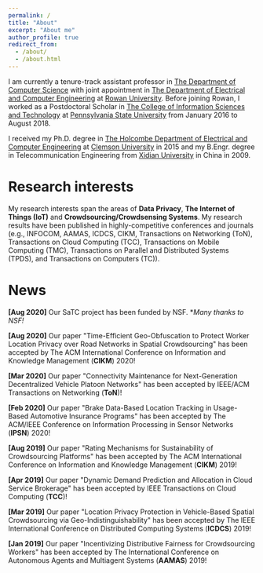 ```yaml
---
permalink: /
title: "About"
excerpt: "About me"
author_profile: true
redirect_from: 
  - /about/
  - /about.html
---
```


I am currently a tenure-track assistant professor in [The Department of Computer Science](https://academics.rowan.edu/csm/departments/cs/index.html) with joint appointment in [The Department of Electrical and Computer Engineering](https://academics.rowan.edu/engineering/programs/electricalcomputer/index.html) at [Rowan University](https://www.rowan.edu/home/). Before joining Rowan, I worked as a Postdoctoral Scholar in [The College of Information Sciences and Technology](https://ist.psu.edu/) at [Pennsylvania State University](http://www.psu.edu/) from January 2016 to August 2018.

I received my Ph.D. degree in [The Holcombe Department of Electrical and Computer Engineering](http://www.clemson.edu/ces/departments/ece/) at [Clemson University](http://www.clemson.edu/) in 2015 and my B.Engr. degree in Telecommunication Engineering from [Xidian University](http://www.xidian.edu.cn/) in China in 2009.

Research interests
======
My research interests span the areas of **Data Privacy**, **The Internet of Things (IoT)** and **Crowdsourcing/Crowdsensing Systems**. My research results have been published in highly-competitive conferences and journals (e.g., INFOCOM, AAMAS, ICDCS, CIKM, Transactions on Networking (ToN), Transactions on Cloud Computing (TCC), Transactions on Mobile Computing (TMC), Transactions on Parallel and Distributed Systems (TPDS), and Transactions on Computers (TC)).

News
======

**[Aug 2020]** Our SaTC project has been funded by NSF. **Many thanks to NSF!*

**[Aug 2020]** Our paper "Time-Efficient Geo-Obfuscation to Protect Worker Location Privacy over Road Networks in Spatial Crowdsourcing" has been accepted by The ACM International Conference on Information and Knowledge Management (**CIKM**) 2020!

**[Mar 2020]** Our paper "Connectivity Maintenance for Next-Generation Decentralized Vehicle Platoon Networks" has been accepted by IEEE/ACM Transactions on Networking (**ToN**)!

**[Feb 2020]** Our paper "Brake Data-Based Location Tracking in Usage-Based Automotive Insurance Programs" has been accepted by The ACM/IEEE Conference on Information Processing in Sensor Networks (**IPSN**) 2020!

**[Aug 2019]** Our paper "Rating Mechanisms for Sustainability of Crowdsourcing Platforms" has been accepted by The ACM International Conference on Information and Knowledge Management (**CIKM**) 2019!

**[Apr 2019]** Our paper "Dynamic Demand Prediction and Allocation in Cloud Service Brokerage" has been accepted by IEEE Transactions on Cloud Computing (**TCC**)!

**[Mar 2019]** Our paper "Location Privacy Protection in Vehicle-Based Spatial Crowdsourcing via Geo-Indistinguishability" has been accepted by The IEEE International Conference on Distributed Computing Systems (**ICDCS**) 2019!

**[Jan 2019]** Our paper "Incentivizing Distributive Fairness for Crowdsourcing Workers" has been accepted by The International Conference on Autonomous Agents and Multiagent Systems (**AAMAS**) 2019!
